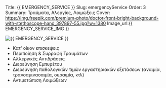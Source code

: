 Title: {{ EMERGENCY_SERVICE }}
Slug: emergencyService
Order: 3
Summary: Τραύματα, Αλεργίες, Λοιμώξεις
Cover: https://img.freepik.com/premium-photo/doctor-front-bright-background-with-stethoscope-hand_397897-55.jpg?w=1380
Image_url:{{ EMERGENCY_SERVICE_IMG }}

<div class="flex-container">
    <div class="flex-item">
        <img src="{{ SITEURL }}/{{ EMERGENCY_SERVICE_IMG }} " alt="{{ EMERGENCY_SERVICE }}" />
    </div>
    <div class="flex-item">
        <ul>
            <li>Κατ' οίκον επισκεψεις </li>       
            <li>Περιποίηση & Συρραφή Τραυμάτων </li>       
            <li>Αλλεργικές Αντιδράσεις</li>       
            <li>Διερεύνηση Εμπυρέτου</li>       
            <li>Διερεύνηση παθολογικών τιμών εργαστηριακών εξετάσεων (αναιμία, τρανσαμινασαιμία, ουραιμία, κτλ)  </li>
            <li>Αντιμετώπιση Λοιμώξεων </li>       
        </ul>
    </div>    
</div>